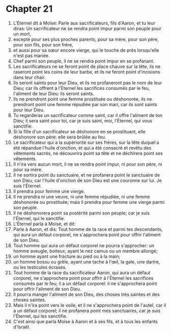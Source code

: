 # Chapter 21

1. L'Éternel dit à Moïse: Parle aux sacrificateurs, fils d'Aaron, et tu leur diras: Un sacrificateur ne se rendra point impur parmi son peuple pour un mort,
2. excepté pour ses plus proches parents, pour sa mère, pour son père, pour son fils, pour son frère,
3. et aussi pour sa sœur encore vierge, qui le touche de près lorsqu'elle n'est pas mariée.
4. Chef parmi son peuple, il ne se rendra point impur en se profanant.
5. Les sacrificateurs ne se feront point de place chauve sur la tête, ils ne raseront point les coins de leur barbe, et ils ne feront point d'incisions dans leur chair.
6. Ils seront saints pour leur Dieu, et ils ne profaneront pas le nom de leur Dieu; car ils offrent à l'Éternel les sacrifices consumés par le feu, l'aliment de leur Dieu: ils seront saints.
7. Ils ne prendront point une femme prostituée ou déshonorée, ils ne prendront point une femme répudiée par son mari, car ils sont saints pour leur Dieu.
8. Tu regarderas un sacrificateur comme saint, car il offre l'aliment de ton Dieu; il sera saint pour toi, car je suis saint, moi, l'Éternel, qui vous sanctifie.
9. Si la fille d'un sacrificateur se déshonore en se prostituant, elle déshonore son père: elle sera brûlée au feu.
10. Le sacrificateur qui a la supériorité sur ses frères, sur la tête duquel a été répandue l'huile d'onction, et qui a été consacré et revêtu des vêtements sacrés, ne découvrira point sa tête et ne déchirera point ses vêtements.
11. Il n'ira vers aucun mort, il ne se rendra point impur, ni pour son père, ni pour sa mère.
12. Il ne sortira point du sanctuaire, et ne profanera point le sanctuaire de son Dieu; car l'huile d'onction de son Dieu est une couronne sur lui. Je suis l'Éternel.
13. Il prendra pour femme une vierge.
14. Il ne prendra ni une veuve, ni une femme répudiée, ni une femme déshonorée ou prostituée; mais il prendra pour femme une vierge parmi son peuple.
15. Il ne déshonorera point sa postérité parmi son peuple; car je suis l'Éternel, qui le sanctifie.
16. L'Éternel parla à Moïse, et dit:
17. Parle à Aaron, et dis: Tout homme de ta race et parmi tes descendants, qui aura un défaut corporel, ne s'approchera point pour offrir l'aliment de son Dieu.
18. Tout homme qui aura un défaut corporel ne pourra s'approcher: un homme aveugle, boiteux, ayant le nez camus ou un membre allongé;
19. un homme ayant une fracture au pied ou à la main;
20. un homme bossu ou grêle, ayant une tache à l'œil, la gale, une dartre, ou les testicules écrasés.
21. Tout homme de la race du sacrificateur Aaron, qui aura un défaut corporel, ne s'approchera point pour offrir à l'Éternel les sacrifices consumés par le feu; il a un défaut corporel: il ne s'approchera point pour offrir l'aliment de son Dieu.
22. Il pourra manger l'aliment de son Dieu, des choses très saintes et des choses saintes.
23. Mais il n'ira point vers le voile, et il ne s'approchera point de l'autel, car il a un défaut corporel; il ne profanera point mes sanctuaires, car je suis l'Éternel, qui les sanctifie.
24. C'est ainsi que parla Moïse à Aaron et à ses fils, et à tous les enfants d'Israël.


